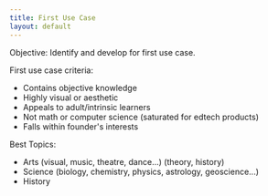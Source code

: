 ```yaml
---
title: First Use Case
layout: default
---
```


Objective: Identify and develop for first use case.

First use case criteria:

- Contains objective knowledge
- Highly visual or aesthetic
- Appeals to adult/intrinsic learners
- Not math or computer science (saturated for edtech products)
- Falls within founder's interests

Best Topics:

- Arts (visual, music, theatre, dance...) (theory, history)
- Science (biology, chemistry, physics, astrology, geoscience...)
- History
